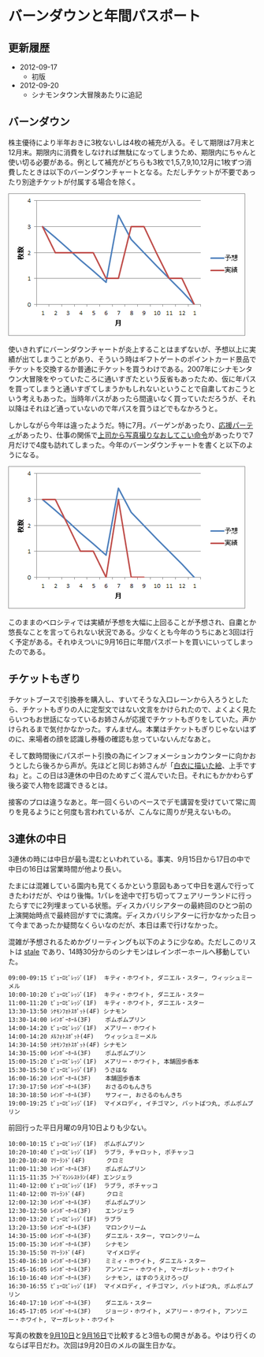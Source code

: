 ﻿バーンダウンと年間パスポート
============================

更新履歴
--------

* 2012-09-17
    * 初版
* 2012-09-20
    * シナモンタウン大冒険あたりに追記

バーンダウン
------------

株主優待により半年おきに3枚ないしは4枚の補充が入る。そして期限は7月末と12月末。期限内に消費をしなければ無駄になってしまうため、期限内にちゃんと使い切る必要がある。例として補充がどちらも3枚で1,5,7,9,10,12月に1枚ずつ消費したときは以下のバーンダウンチャートとなる。ただしチケットが不要であったり別途チケットが付属する場合を除く。

![予想通りの実績となっているバーンダウンチャート](https://github.com/ohtake/blog-ameba/raw/master/20120917/burndown1.png)

使いきれずにバーンダウンチャートが炎上することはまずないが、予想以上に実績が出てしまうことがあり、そういう時はギフトゲートのポイントカード景品でチケットを交換するか普通にチケットを買うわけである。2007年にシナモンタウン大冒険をやっていたころに通いすぎたという反省もあったため、仮に年パスを買ってしまうと通いすぎてしまうかもしれないということで自粛しておこうという考えもあった。当時年パスがあったら間違いなく買っていただろうが、それ以降はそれほど通っていないので年パスを買うほどでもなかろうと。

しかしながら今年は違ったようだ。特に7月。バーゲンがあったり、[応援パーティ](http://ameblo.jp/cinnamon-staff/entry-11305588409.html)があったり、仕事の関係で[上司から写真撮りなおしてこい命令](https://twitter.com/ohtaket/status/231045727760052224)があったりで7月だけで4度も訪れてしまった。今年のバーンダウンチャートを書くと以下のようになる。

![ベロシティの大きすぎるバーンダウンチャート](https://github.com/ohtake/blog-ameba/raw/master/20120917/burndown2.png)

このままのベロシティでは実績が予想を大幅に上回ることが予想され、自粛とか悠長なことを言ってられない状況である。少なくとも今年のうちにあと3回は行く予定がある。それゆえついに9月16日に年間パスポートを買いにいってしまったのである。

チケットもぎり
--------------

チケットブースで引換券を購入し、すいてそうな入口レーンから入ろうとしたら、チケットもぎりの人に定型文ではない文言をかけられたので、よくよく見たらいつもお世話になっているお姉さんが応援でチケットもぎりをしていた。声かけられるまで気付かなかった。すんません。本業はチケットもぎりじゃないはずのに、来場者の顔を認識し券種の確認も怠っていないんだなあと。

そして数時間後にパスポート引換の為にインフォメーションカウンターに向かおうとしたら後ろから声が。先ほどと同じお姉さんが「[白衣に描いた絵](http://ameblo.jp/ohtaket/entry-11304366374.html)、上手ですね」と。この日は3連休の中日のためすごく混んでいた日。それにもかかわらず後ろ姿で人物を認識できるとは。

接客のプロは違うなあと。年一回くらいのペースでデモ講習を受けていて常に周りを見るようにと何度も言われているが、こんなに周りが見えないもの。

3連休の中日
-----------

3連休の時には中日が最も混むといわれている。事実、9月15日から17日の中で中日の16日は営業時間が他より長い。

たまには混雑している園内も見てくるかという意図もあって中日を選んで行ってきたわけだが、やはり後悔。1パレを途中で打ち切ってフェアリーランドに行ったらすでに2列埋まっている状態。ディスカバリシアターの最終回のひとつ前の上演開始時点で最終回がすでに満席。ディスカバリシアターに行かなかった日って今まであったか疑問なくらいなのだが、本日は素で行けなかった。

混雑が予想されるためかグリーティングも以下のように少なめ。ただしこのリストは [stale](http://ameblo.jp/ohtaket/entry-11296385485.html) であり、14時30分からのシナモンはレインボーホールへ移動していた。

```
09:00-09:15 ﾋﾟｭｰﾛﾋﾞﾚｯｼﾞ(1F)  キティ・ホワイト, ダニエル・スター, ウィッシュミーメル
10:00-10:20 ﾋﾟｭｰﾛﾋﾞﾚｯｼﾞ(1F)  キティ・ホワイト, ダニエル・スター
11:00-11:20 ﾋﾟｭｰﾛﾋﾞﾚｯｼﾞ(1F)  キティ・ホワイト, ダニエル・スター
13:30-13:50 ｼﾅﾓﾝﾌｫﾄｽﾎﾟｯﾄ(4F) シナモン
13:30-14:00 ﾚｲﾝﾎﾞｰﾎｰﾙ(3F)    ポムポムプリン
14:00-14:20 ﾋﾟｭｰﾛﾋﾞﾚｯｼﾞ(1F)  メアリー・ホワイト
14:00-14:20 ﾒﾙﾌｫﾄｽﾎﾟｯﾄ(4F)   ウィッシュミーメル
14:30-14:50 ｼﾅﾓﾝﾌｫﾄｽﾎﾟｯﾄ(4F) シナモン
14:30-15:00 ﾚｲﾝﾎﾞｰﾎｰﾙ(3F)    ポムポムプリン
15:00-15:20 ﾋﾟｭｰﾛﾋﾞﾚｯｼﾞ(1F)  メアリー・ホワイト, 本舗固歩香本
15:30-15:50 ﾋﾟｭｰﾛﾋﾞﾚｯｼﾞ(1F)  うさはな
16:00-16:20 ﾚｲﾝﾎﾞｰﾎｰﾙ(3F)    本舗固歩香本
17:30-17:50 ﾚｲﾝﾎﾞｰﾎｰﾙ(3F)    おさるのもんきち
18:30-18:50 ﾚｲﾝﾎﾞｰﾎｰﾙ(3F)    サフィー, おさるのもんきち
19:00-19:25 ﾋﾟｭｰﾛﾋﾞﾚｯｼﾞ(1F)  マイメロディ, イチゴマン, バットばつ丸, ポムポムプリン
```

前回行った平日月曜の9月10日よりも少ない。

```
10:00-10:15 ﾋﾟｭｰﾛﾋﾞﾚｯｼﾞ(1F)  ポムポムプリン
10:20-10:40 ﾋﾟｭｰﾛﾋﾞﾚｯｼﾞ(1F)  ラブラ, チャロット, ポチャッコ
10:20-10:40 ﾏﾘｰﾗﾝﾄﾞ(4F)      クロミ
11:00-11:30 ﾚｲﾝﾎﾞｰﾎｰﾙ(3F)    ポムポムプリン
11:15-11:35 ﾌｰﾄﾞﾏｼﾝﾚｽﾄﾗﾝ(4F) エンジェラ
11:40-12:00 ﾋﾟｭｰﾛﾋﾞﾚｯｼﾞ(1F)  ラブラ, ポチャッコ
11:40-12:00 ﾏﾘｰﾗﾝﾄﾞ(4F)      クロミ
12:00-12:30 ﾚｲﾝﾎﾞｰﾎｰﾙ(3F)    ポムポムプリン
12:30-12:50 ﾚｲﾝﾎﾞｰﾎｰﾙ(3F)    エンジェラ
13:00-13:20 ﾋﾟｭｰﾛﾋﾞﾚｯｼﾞ(1F)  ラブラ
13:20-13:50 ﾚｲﾝﾎﾞｰﾎｰﾙ(3F)    マロンクリーム
14:30-15:00 ﾚｲﾝﾎﾞｰﾎｰﾙ(3F)    ダニエル・スター, マロンクリーム
15:00-15:30 ﾚｲﾝﾎﾞｰﾎｰﾙ(3F)    シナモン
15:30-15:50 ﾏﾘｰﾗﾝﾄﾞ(4F)      マイメロディ
15:40-16:10 ﾚｲﾝﾎﾞｰﾎｰﾙ(3F)    ミミィ・ホワイト, ダニエル・スター
15:45-16:05 ﾚｲﾝﾎﾞｰﾎｰﾙ(3F)    アンソニー・ホワイト, マーガレット・ホワイト
16:10-16:40 ﾚｲﾝﾎﾞｰﾎｰﾙ(3F)    シナモン, はすのうえけろっぴ
16:30-16:55 ﾋﾟｭｰﾛﾋﾞﾚｯｼﾞ(1F)  マイメロディ, イチゴマン, バットばつ丸, ポムポムプリン
16:40-17:10 ﾚｲﾝﾎﾞｰﾎｰﾙ(3F)    ダニエル・スター
16:45-17:05 ﾚｲﾝﾎﾞｰﾎｰﾙ(3F)    ジョージ・ホワイト, メアリー・ホワイト, アンソニー・ホワイト, マーガレット・ホワイト
```

写真の枚数を[9月10日](https://picasaweb.google.com/103687453618299008868/20120910SPL?authuser=0&noredirect=1)と[9月16日](https://picasaweb.google.com/103687453618299008868/20120916SPL?authuser=0&noredirect=1)で比較すると3倍もの開きがある。やはり行くのならば平日だわ。次回は9月20日のメルの誕生日かな。

